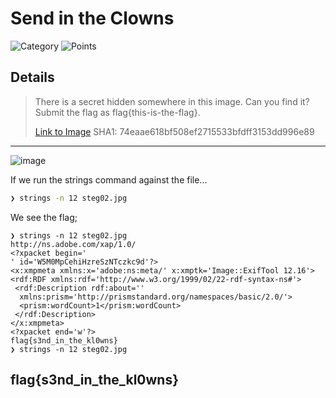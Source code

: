 # Send in the Clowns
![Category](http://img.shields.io/badge/Category-Steganography-orange?style=for-the-badge) ![Points](http://img.shields.io/badge/Points-10-brightgreen?style=for-the-badge)

## Details

> There is a secret hidden somewhere in this image. Can you find it? Submit the flag as flag{this-is-the-flag}.
> 
> [Link to Image](https://tinyurl.com/y9xjz7b4)
> SHA1: 74eaae618bf508ef2715533bfdff3153dd996e89
---

![image](https://user-images.githubusercontent.com/73170900/137825074-87f2d016-0ba4-4764-8526-bf297b3b8e89.png)

If we run the strings command against the file...

```bash
❯ strings -n 12 steg02.jpg
```

We see the flag;

```
❯ strings -n 12 steg02.jpg
http://ns.adobe.com/xap/1.0/
<?xpacket begin='
' id='W5M0MpCehiHzreSzNTczkc9d'?>
<x:xmpmeta xmlns:x='adobe:ns:meta/' x:xmptk='Image::ExifTool 12.16'>
<rdf:RDF xmlns:rdf='http://www.w3.org/1999/02/22-rdf-syntax-ns#'>
 <rdf:Description rdf:about=''
  xmlns:prism='http://prismstandard.org/namespaces/basic/2.0/'>
  <prism:wordCount>1</prism:wordCount>
 </rdf:Description>
</x:xmpmeta>
<?xpacket end='w'?>
flag{s3nd_in_the_kl0wns}
❯ strings -n 12 steg02.jpg
```

## flag{s3nd_in_the_kl0wns}
